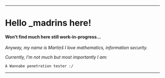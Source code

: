 ___

# Hello _madrins here!
#### Won't find much here still work-in-progress...

*Anyway, my name is Martiņš I love mathematics, information security.*

*Currently, I'm not much but most importantly I am:*


`A Wannabe penetration tester :/`

---
